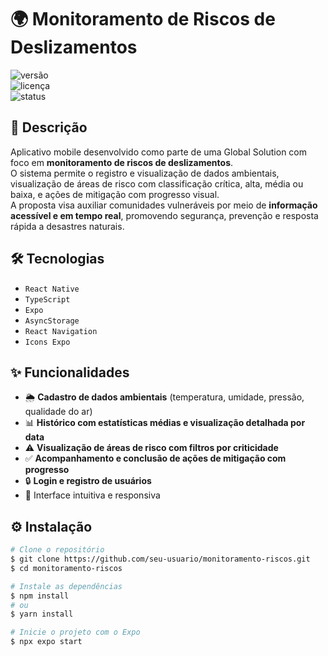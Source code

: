 # 🌍 Monitoramento de Riscos de Deslizamentos  
![versão](https://img.shields.io/badge/version-1.0.0-blue.svg)  
![licença](https://img.shields.io/badge/license-MIT-green.svg)  
![status](https://img.shields.io/badge/status-em%20desenvolvimento-yellow.svg)

## 📖 Descrição  
Aplicativo mobile desenvolvido como parte de uma Global Solution com foco em **monitoramento de riscos de deslizamentos**.  
O sistema permite o registro e visualização de dados ambientais, visualização de áreas de risco com classificação crítica, alta, média ou baixa, e ações de mitigação com progresso visual.  
A proposta visa auxiliar comunidades vulneráveis por meio de **informação acessível e em tempo real**, promovendo segurança, prevenção e resposta rápida a desastres naturais.

## 🛠️ Tecnologias  
- `React Native`  
- `TypeScript`  
- `Expo`  
- `AsyncStorage`  
- `React Navigation`  
- `Icons Expo`  

## ✨ Funcionalidades  
- 🌦️ **Cadastro de dados ambientais** (temperatura, umidade, pressão, qualidade do ar)  
- 📊 **Histórico com estatísticas médias e visualização detalhada por data**  
- ⚠️ **Visualização de áreas de risco com filtros por criticidade**  
- ✅ **Acompanhamento e conclusão de ações de mitigação com progresso**  
- 🔒 **Login e registro de usuários**  
- 📱 Interface intuitiva e responsiva  

## ⚙️ Instalação  
```bash
# Clone o repositório
$ git clone https://github.com/seu-usuario/monitoramento-riscos.git
$ cd monitoramento-riscos

# Instale as dependências
$ npm install
# ou
$ yarn install

# Inicie o projeto com o Expo
$ npx expo start
